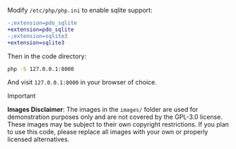 Modify `/etc/php/php.ini` to enable sqlite support:
```diff
-;extension=pdo_sqlite
+extension=pdo_sqlite
-;extension=sqlite3
+extension=sqlite3
```

Then in the code directory:
```sh
php -S 127.0.0.1:8000
```

And visit `127.0.0.1:8000` in your browser of choice.

> [!IMPORTANT]
> **Images Disclaimer**: The images in the `images/` folder are used for demonstration purposes only and are not covered by the GPL-3.0 license. These images may be subject to their own copyright restrictions. If you plan to use this code, please replace all images with your own or properly licensed alternatives.
